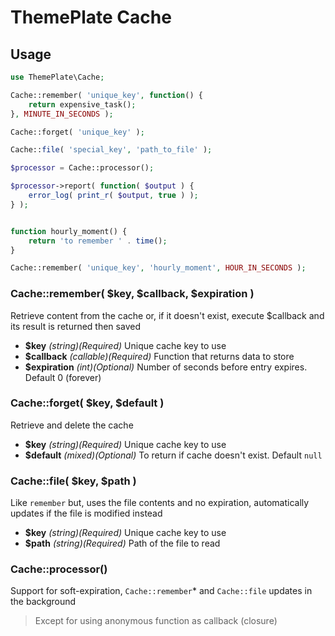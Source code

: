 # ThemePlate Cache

## Usage

```php
use ThemePlate\Cache;

Cache::remember( 'unique_key', function() {
	return expensive_task();
}, MINUTE_IN_SECONDS );

Cache::forget( 'unique_key' );

Cache::file( 'special_key', 'path_to_file' );

$processor = Cache::processor();

$processor->report( function( $output ) {
	error_log( print_r( $output, true ) );
} );


function hourly_moment() {
	return 'to remember ' . time();
}

Cache::remember( 'unique_key', 'hourly_moment', HOUR_IN_SECONDS );
```

### Cache::remember( $key, $callback, $expiration )

Retrieve content from the cache or, if it doesn't exist, execute $callback and its result is returned then saved

- **$key** *(string)(Required)* Unique cache key to use
- **$callback** *(callable)(Required)* Function that returns data to store
- **$expiration** *(int)(Optional)* Number of seconds before entry expires. Default 0 (forever)

### Cache::forget( $key, $default )

Retrieve and delete the cache

- **$key** *(string)(Required)* Unique cache key to use
- **$default** *(mixed)(Optional)* To return if cache doesn't exist. Default `null`

### Cache::file( $key, $path )

Like `remember` but, uses the file contents and no expiration, automatically updates if the file is modified instead

- **$key** *(string)(Required)* Unique cache key to use
- **$path** *(string)(Required)* Path of the file to read

### Cache::processor()

Support for soft-expiration, `Cache::remember`* and `Cache::file` updates in the background

> Except for using anonymous function as callback (closure)
